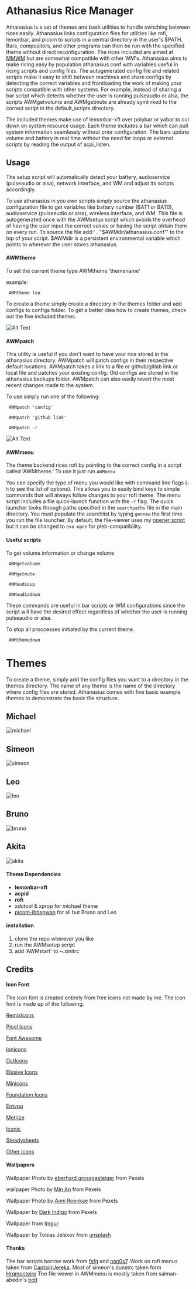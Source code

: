 # Athanasius Rice Manager

Athanasius is a set of themes and bash utilities to handle switching between rices easily. Athanasius links configuration files for utilities like rofi, lemonbar, and picom to scripts in a central directory in the user's $PATH. Bars, compositors, and other programs can then be run with the specified theme without direct reconfiguration. The rices included are aimed at [MMWM](https://github.com/kaugm/mmwm) but are somewhat compatible with other WM's. Athanasius aims to make ricing easy by population athanasius.conf with variables useful in ricing scripts and config files. The autogenerated config file and related scripts make it easy to shift between machines and share configs by detecting the correct variables and frontloading the work of making your scripts compatible with other systems. For example, instead of sharing a bar script which detects whether the user is running pulseaudio or alsa, the scripts AWMgetvolume and AWMgetmute are already symlinked to the correct script in the default_scripts directory.

The included themes make use of lemonbar-xft over polybar or yabar to cut down on system resource usage. Each theme includes a bar which can pull system information seamlessly without prior configuration. The bars update volume and battery in real time without the need for loops or external scripts by reading the output of acpi_listen.

## Usage
The setup script will automatically detect your battery, audioservice (pulseaudio or alsa), network interface, and WM and adjust its scripts accordingly.

To use athanasius in you own scripts simply source the athanasius configuration file to get variables like battery number (BAT1 or BAT0), audioservice (pulseaudio or alsa), wireless interface, and WM. This file is autogenerated once with the AWMsetup script which avoids the overhead of having the user input the correct values or having the script obtain them on every run. To source the file add:' . "$AWMdir/athanasius.conf"' to the top of your script. $AWMdir is a persistent environmental variable which points to wherever the user stores athanasius.

#### AWMtheme

To set the current theme type AWMtheme 'themename'

example:

     AWMtheme leo

To create a theme simply create a directory in the themes folder and add configs to configs folder. To get a better idea how to create themes, check out the five included themes.

![Alt Text](themeexample.gif)

#### AWMpatch

This utility is useful if you don't want to have your rice stored in the athanasius directory. AWMpatch will patch configs in their respective default locations. AWMpatch takes a link to a file or github/gitlab link or local file and patches your existing config. Old configs are stored in the athanasius backups folder. AWMpatch can also easily revert the most recent changes made to the system. 


To use simply run one of the following:

     AWMpatch 'config'
     
     AWMpatch 'github link'

     AWMpatch -r

![Alt Text](patchexample.gif)

#### AWMmenu
The theme backend rices rofi by pointing to the correct config in a script called 'AWMtheme.' To use it just run `AWMmenu`

You can specify the type of menu you would like with command line flags (`-h` to see the list of options). This allows you to easily bind keys to simple commands that will always follow changes to your rofi theme. The menu script includes a file quick-launch function with the `-f` flag. The quick launcher looks through paths specified in the `searchpaths` file in the main directory. You must populate the searchlist by typing `gennew` the first time you run the file launcher. By default, the file-viewer uses my [opener script](https://github.com/shmalebx9/boethius) but it can be changed to `exo-open` for pleb-compatibility.

#### Useful scripts
To get volume information or change volume

     AWMgetvolume

     AWMgetmute

     AWMaudioup

     AWMaudiodown

These commands are useful in bar scripts or WM configurations since the script will have the desired effect regardless of whether the user is running pulseaudio or alsa.


To stop all proccesses initiated by the current theme.

     AWMthemedown

# Themes
To create a theme, simply add the config files you want to a directory in the themes directory. The name of any theme is the name of the directory where config files are stored. Athanasius comes with five basic example themes to demonstrate the basic file structure.

## Michael
![michael](michael.png)
## Simeon
![simeon](simeon.png)
## Leo
![leo](leo.png)
## Bruno
![bruno](bruno.png)
## Akita
![akita](akita.png)


#### Theme Dependencies

- **lemonbar-xft**
- **acpid**
- **rofi**
- xdotool & xprop for michael theme
- [picom-ibhagwan](https://github.com/ibhagwan/picom) for all but Bruno and Leo


#### installation
1. clone the repo wherever you like
2. run the AWMsetup script
3. add 'AWMstart' to ~.xinitrc

Credits
------

#### Icon Font
The icon font is created entirely from free icons not made by me. The icon font is made up of the following:

[RemixIcons](https://remixicon.com/)

[Picol Icons](http://picol.org/)

[Font Awesome](http://fontawesome.io/)

[Ionicons](http://ionicons.com/)

[OctIcons](https://github.com/github/octicons)

[Elusive Icons](http://shoestrap.org/downloads/elusive-icons-webfont/)

[Minicons](http://www.webalys.com/minicons/icons-free-pack.php)

[Foundation Icons](http://zurb.com/playground/foundation-icon-fonts-3)

[Entypo](http://www.entypo.com/)

[Metrize](http://www.alessioatzeni.com/metrize-icons/)

[Iconic](http://www.somerandomdude.com/work/iconic/)

[Steadysheets](http://steadysets.com/)

[Other Icons](http://othericons.com/)


#### Wallpapers
Wallpaper Photo by [eberhard grossgasteiger](https://www.pexels.com/@eberhardgross) from Pexels

wallpaper Photo by [Min An](https://www.pexels.com/@minan1398?utm_content=attributionCopyText&utm_medium=referral&utm_source=pexels) from Pexels

Wallpaper Photo by [Anni Roenkae](https://www.pexels.com/@anniroenkae) from Pexels

Wallpaper by [Dark Indigo](https://www.pexels.com/@darkindigo?utm_content=attributionCopyText&utm_medium=referral&utm_source=pexels) from Pexels

Wallpaper from [Imgur](https://imgur.com/TS5S3)

Wallpaper by Tobias Jelskov from [unsplash](https://unsplash.com/@tobey_j)

#### Thanks
The bar scripts borrow work from [fsfg](https://gitlab.com/fsfg/dotfiles/) and [nan0s7](https://github.com/nan0s7/drowsylemon). Work on rofi menus taken from [CaptainUereka](https://github.com/CaptainEureka). Most of simeon's dunstrc taken form [Hrqmonteiro](https://github.com/hrqmonteiro)
The file viewer in AWMmenu is mostly taken from salman-abedin's [bolt](https://github.com/salman-abedin/bolt)
